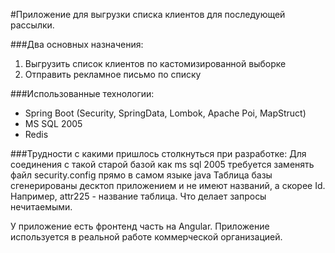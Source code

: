 #Приложение для выгрузки списка клиентов для последующей рассылки. 

###Два основных назначения:
1. Выгрузить список клиентов по кастомизированной выборке
2. Отправить рекламное письмо по списку

###Использованные технологии:
+ Spring Boot (Security, SpringData, Lombok, Apache Poi, MapStruct)
+ MS SQL 2005
+ Redis

###Трудности с какими пришлось столкнуться при разработке:
Для соединения с такой старой базой как ms sql 2005 требуется заменять файл security.config прямо в самом языке java
Таблица базы сгенерированы десктоп приложением и не имеют названий, а скорее Id. Например, attr225 - название таблица. Что делает запросы нечитаемыми.

У приложение есть фронтенд часть на Angular. 
Приложение используется в реальной работе коммерческой организацией.
